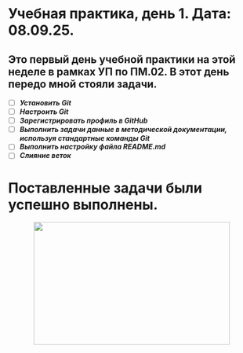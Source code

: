 # Учебная практика, день 1. Дата: 08.09.25.
## Это первый день учебной практики на этой неделе в рамках УП по ПМ.02. В этот день передо мной стояли задачи.
- [ ] ***Установить Git***
- [ ] ***Настроить Git***
- [ ] ***Зарегистрировать профиль в GitHub***
- [ ] ***Выполнить задачи данные в методической документации, используя стандартные команды Git***
- [ ] ***Выполнить настройку файла README.md***
- [ ] ***Слияние веток***

# Поставленные задачи были успешно выполнены.
<p align="center">
	  <img width="400" height="250" src="http://igd.sfu-kras.ru/wp-content/uploads/2020/06/praktika2.jpg">
	</p>

